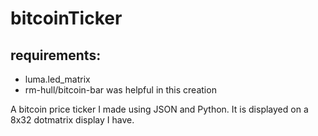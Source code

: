# bitcoinTicker

## requirements: 

* luma.led_matrix
* rm-hull/bitcoin-bar was helpful in this creation

A bitcoin price ticker I made using JSON and Python. It is displayed on a 8x32 dotmatrix display I have. 
